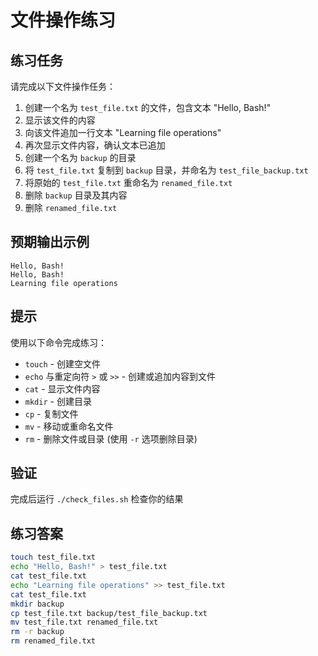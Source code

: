 # 文件操作练习

## 练习任务
请完成以下文件操作任务：

1. 创建一个名为 `test_file.txt` 的文件，包含文本 "Hello, Bash!"
2. 显示该文件的内容
3. 向该文件追加一行文本 "Learning file operations"
4. 再次显示文件内容，确认文本已追加
5. 创建一个名为 `backup` 的目录
6. 将 `test_file.txt` 复制到 `backup` 目录，并命名为 `test_file_backup.txt`
7. 将原始的 `test_file.txt` 重命名为 `renamed_file.txt`
8. 删除 `backup` 目录及其内容
9. 删除 `renamed_file.txt`

## 预期输出示例
```
Hello, Bash!
Hello, Bash!
Learning file operations
```

## 提示
使用以下命令完成练习：
- `touch` - 创建空文件
- `echo` 与重定向符 `>` 或 `>>` - 创建或追加内容到文件
- `cat` - 显示文件内容
- `mkdir` - 创建目录
- `cp` - 复制文件
- `mv` - 移动或重命名文件
- `rm` - 删除文件或目录 (使用 `-r` 选项删除目录)

## 验证
完成后运行 `./check_files.sh` 检查你的结果

## 练习答案
```bash
touch test_file.txt
echo "Hello, Bash!" > test_file.txt
cat test_file.txt
echo "Learning file operations" >> test_file.txt
cat test_file.txt
mkdir backup
cp test_file.txt backup/test_file_backup.txt
mv test_file.txt renamed_file.txt
rm -r backup
rm renamed_file.txt
``` 